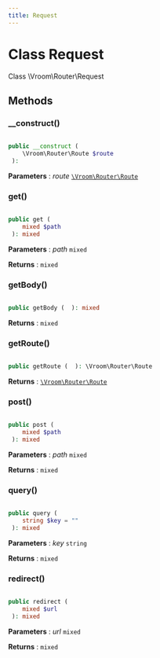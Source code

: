 ```yaml
---
title: Request
---
```


# Class Request

Class \Vroom\Router\Request









## Methods

### __construct()

```php

public __construct ( 
    \Vroom\Router\Route $route
 ): 
```






**Parameters**
: _route_ <code>[\Vroom\Router\Route](./Route.md)</code> 



### get()

```php

public get ( 
    mixed $path
 ): mixed
```






**Parameters**
: _path_ <code>mixed</code> 

**Returns**
: <code>mixed</code> 


### getBody()

```php

public getBody (  ): mixed
```







**Returns**
: <code>mixed</code> 


### getRoute()

```php

public getRoute (  ): \Vroom\Router\Route
```







**Returns**
: <code>[\Vroom\Router\Route](./Route.md)</code> 


### post()

```php

public post ( 
    mixed $path
 ): mixed
```






**Parameters**
: _path_ <code>mixed</code> 

**Returns**
: <code>mixed</code> 


### query()

```php

public query ( 
    string $key = ""
 ): mixed
```






**Parameters**
: _key_ <code>string</code> 

**Returns**
: <code>mixed</code> 


### redirect()

```php

public redirect ( 
    mixed $url
 ): mixed
```






**Parameters**
: _url_ <code>mixed</code> 

**Returns**
: <code>mixed</code> 




